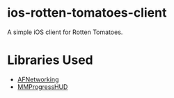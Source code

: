 ios-rotten-tomatoes-client
==========================

A simple iOS client for Rotten Tomatoes.

# Libraries Used
- [AFNetworking](http://afnetworking.com/)
- [MMProgressHUD](https://github.com/mutualmobile/MMProgressHUD)
